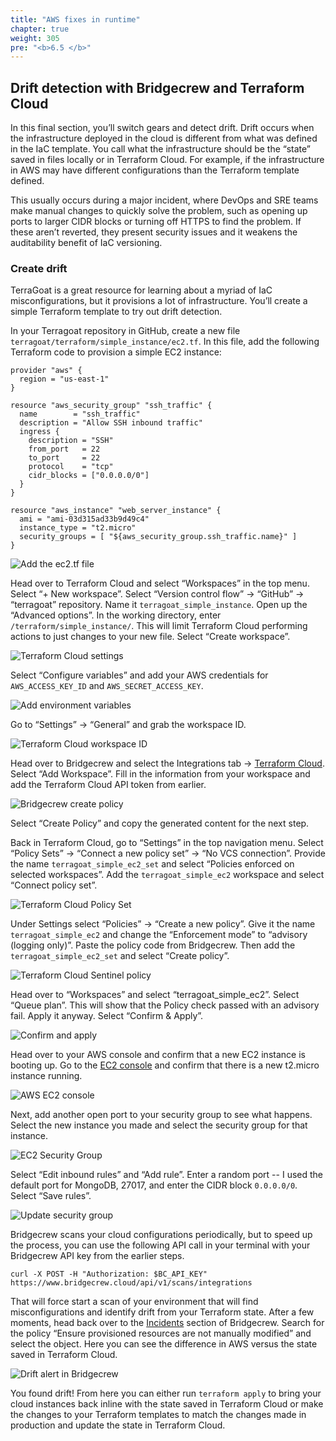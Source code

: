 ```yaml
---
title: "AWS fixes in runtime"
chapter: true
weight: 305
pre: "<b>6.5 </b>"
---
```


## Drift detection with Bridgecrew and Terraform Cloud

In this final section, you’ll switch gears and detect drift. Drift occurs when the infrastructure deployed in the cloud is different from what was defined in the IaC template. You call what the infrastructure should be the “state” saved in files locally or in Terraform Cloud. For example, if the infrastructure in AWS may have different configurations than the Terraform template defined.

This usually occurs during a major incident, where DevOps and SRE teams make manual changes to quickly solve the problem, such as opening up ports to larger CIDR blocks or turning off HTTPS to find the problem. If these aren’t reverted, they present security issues and it weakens the auditability benefit of IaC versioning.

### Create drift

TerraGoat is a great resource for learning about a myriad of IaC misconfigurations, but it provisions a lot of infrastructure. You’ll create a simple Terraform template to try out drift detection.

In your Terragoat repository in GitHub, create a new file `terragoat/terraform/simple_instance/ec2.tf`. In this file, add the following Terraform code to provision a simple EC2 instance:

```
provider "aws" {
  region = "us-east-1"
}

resource "aws_security_group" "ssh_traffic" {
  name        = "ssh_traffic"
  description = "Allow SSH inbound traffic"
  ingress {
    description = "SSH"
    from_port   = 22
    to_port     = 22
    protocol    = "tcp"
    cidr_blocks = ["0.0.0.0/0"]
  }
}

resource "aws_instance" "web_server_instance" {
  ami = "ami-03d315ad33b9d49c4"
  instance_type = "t2.micro"
  security_groups = [ "${aws_security_group.ssh_traffic.name}" ]
}
```

![Add the ec2.tf file](images/github_add_ec2.png "Add the ec2.tf file")

Head over to Terraform Cloud and select “Workspaces” in the top menu. Select “+ New workspace”. Select “Version control flow” -> “GitHub” -> “terragoat” repository. Name it `terragoat_simple_instance`. Open up the “Advanced options”. In the working directory, enter `/terraform/simple_instance/`. This will limit Terraform Cloud performing actions to just changes to your new file. Select “Create workspace”.

![Terraform Cloud settings](images/terraform_cloud_settings.png "Terraform Cloud settings")

Select “Configure variables” and add your AWS credentials for `AWS_ACCESS_KEY_ID` and `AWS_SECRET_ACCESS_KEY`.

![Add environment variables](images/tfc_env_variables.png "Add environment variables")

Go to “Settings” -> “General” and grab the workspace ID.

![Terraform Cloud workspace ID](images/tfc_workspace_id.png "Terraform Cloud workspace ID")

Head over to Bridgecrew and select the Integrations tab -> [Terraform Cloud](https://www.bridgecrew.cloud/integrations/terraformCloud). Select “Add Workspace”. Fill in the information from your workspace and add the Terraform Cloud API token from earlier.

![Bridgecrew create policy](images/bc_create_policy.png "Bridgecrew create policy")

Select “Create Policy” and copy the generated content for the next step.

Back in Terraform Cloud, go to “Settings” in the top navigation menu. Select “Policy Sets” -> “Connect a new policy set” -> “No VCS connection”. Provide the name `terragoat_simple_ec2_set` and select “Policies enforced on selected workspaces”. Add the `terragoat_simple_ec2` workspace and select “Connect policy set”.

![Terraform Cloud Policy Set](images/tfc_policy_set.png "Terraform Cloud Policy Set")

Under Settings select “Policies” -> “Create a new policy”. Give it the name `terragoat_simple_ec2` and change the “Enforcement mode” to “advisory (logging only)”. Paste the policy code from Bridgecrew. Then add the `terragoat_simple_ec2_set` and select “Create policy”.

![Terraform Cloud Sentinel policy](images/tfc_sentinel_policy.png "Terraform Cloud Sentinel policy")

Head over to “Workspaces” and select “terragoat_simple_ec2”. Select “Queue plan”. This will show that the Policy check passed with an advisory fail. Apply it anyway. Select “Confirm & Apply”.

![Confirm and apply](images/tfc_queue_plan.png "Confirm and apply")

Head over to your AWS console and confirm that a new EC2 instance is booting up. Go to the [EC2 console](https://console.aws.amazon.com/ec2) and confirm that there is a new t2.micro instance running.

![AWS EC2 console](images/new_ec2.png "AWS EC2 console")

Next, add another open port to your security group to see what happens. Select the new instance you made and select the security group for that instance.

![EC2 Security Group](images/tfc_security_group.png "EC2 Security Group")

Select “Edit inbound rules” and “Add rule”. Enter a random port -- I used the default port for MongoDB, 27017, and enter the CIDR block `0.0.0.0/0`. Select “Save rules”.

![Update security group](images/ec2_sg_update.png "Update security group")

Bridgecrew scans your cloud configurations periodically, but to speed up the process, you can use the following API call in your terminal with your Bridgecrew API key from the earlier steps.

```
curl -X POST -H "Authorization: $BC_API_KEY" https://www.bridgecrew.cloud/api/v1/scans/integrations
```

That will force start a scan of your environment that will find misconfigurations and identify drift from your Terraform state. After a few moments, head back over to the [Incidents](https://www.bridgecrew.cloud/incidents) section of Bridgecrew. Search for the policy “Ensure provisioned resources are not manually modified” and select the object. Here you can see the difference in AWS versus the state saved in Terraform Cloud.

![Drift alert in Bridgecrew](images/bc_drift_alert.png "Drift alert in Bridgecrew")

You found drift! From here you can either run `terraform apply` to bring your cloud instances back inline with the state saved in Terraform Cloud or make the changes to your Terraform templates to match the changes made in production and update the state in Terraform Cloud.
